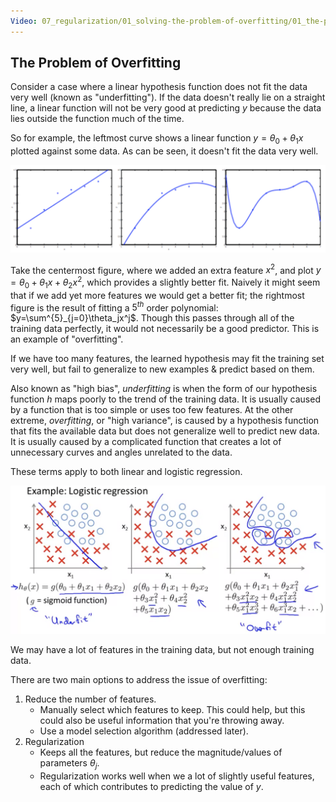 ```yaml
---
Video: 07_regularization/01_solving-the-problem-of-overfitting/01_the-problem-of-overfitting.mp4
---
```


## The Problem of Overfitting

Consider a case where a linear hypothesis function does not fit the data very well (known as "underfitting").  If the data doesn't really lie on a straight line, a linear function will not be very good at predicting $y$ because the data lies outside the function much of the time.

So for example, the leftmost curve shows a linear function $y=\theta_0+\theta_1x$ plotted against some data.  As can be seen, it doesn't fit the data very well.

![image-20210314081322683](01-problem-of-overfitting.assets/image-20210314081322683.png)

Take the centermost figure, where we added an extra feature $x^2$, and plot $y=\theta_0+\theta_1x+\theta_2x^2$, which provides a slightly better fit.  Naively it might seem that if we add yet more features we would get a better fit; the rightmost figure is the result of fitting a $5^{th}$ order polynomial: $y=\sum^{5}_{j=0}\theta_jx^j$.  Though this passes through all of the training data perfectly, it would not necessarily be a good predictor.  This is an example of "overfitting".

If we have too many features, the learned hypothesis may fit the training set very well, but fail to generalize to new examples & predict based on them.

Also known as "high bias", _underfitting_ is when the form of our hypothesis function $h$ maps poorly to the trend of the training data. It is usually caused by a function that is too simple or uses too few features.  At the other extreme, _overfitting_, or "high variance", is caused by a hypothesis function that fits the available data but does not generalize well to predict new data. It is usually caused by a complicated function that creates a lot of unnecessary curves and angles unrelated to the data.

These terms apply to both linear and logistic regression.

<img src="01-problem-of-overfitting.assets/image-20210314082906924.png" alt="image-20210314082906924" style="zoom:50%;" />

We may have a lot of features in the training data, but not enough training data.

There are two main options to address the issue of overfitting:

1. Reduce the number of features.
   * Manually select which features to keep.  This could help, but this could also be useful information that you're throwing away.
   * Use a model selection algorithm (addressed later).
2. Regularization
   * Keeps all the features, but reduce the magnitude/values of parameters $\theta_j$.
   * Regularization works well when we a lot of slightly useful features, each of which contributes to predicting the value of $y$.
